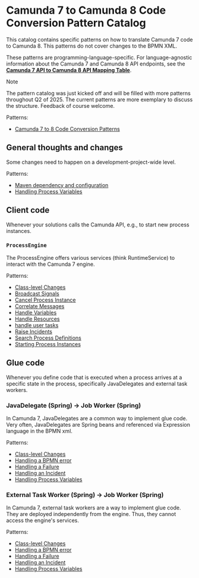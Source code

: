 # Camunda 7 to Camunda 8 Code Conversion Pattern Catalog

This catalog contains specific patterns on how to translate Camunda 7 code to Camunda 8. This patterns do not cover changes to the BPMN XML.

These patterns are programming-language-specific. For language-agnostic information about the Camunda 7 and Camunda 8 API endpoints, see the **[Camunda 7 API to Camunda 8 API Mapping Table](https://camunda-community-hub.github.io/camunda-7-to-8-code-conversion/)**.

> [!NOTE]  
> The pattern catalog was just kicked off and will be filled with more patterns throughout Q2 of 2025. The current patterns are more exemplary to discuss the structure. Feedback of course welcome.

<!-- The following content is automatically added with a Github Action from generate-catalog.js -->
<!-- BEGIN-CATALOG -->

Patterns:

- [Camunda 7 to 8 Code Conversion Patterns](ALL_IN_ONE.md)

## General thoughts and changes

Some changes need to happen on a development-project-wide level.

Patterns:

-   [Maven dependency and configuration](10-general/dependencies.md)
-   [Handling Process Variables](10-general/process-variables.md)

## Client code

Whenever your solutions calls the Camunda API, e.g., to start new process instances.

### `ProcessEngine`

The ProcessEngine offers various services (think RuntimeService) to interact with the Camunda 7 engine.

Patterns:

-   [Class-level Changes](20-client-code/10-process-engine/adjusting-the-java-class.md)
-   [Broadcast Signals](20-client-code/10-process-engine/broadcast-signals.md)
-   [Cancel Process Instance](20-client-code/10-process-engine/cancel-process-instance.md)
-   [Correlate Messages](20-client-code/10-process-engine/correlate-messages.md)
-   [Handle Variables](20-client-code/10-process-engine/handle-process-variables.md)
-   [Handle Resources](20-client-code/10-process-engine/handle-resources.md)
-   [handle user tasks](20-client-code/10-process-engine/handle-user-tasks.md)
-   [Raise Incidents](20-client-code/10-process-engine/raise-incidents.md)
-   [Search Process Definitions](20-client-code/10-process-engine/search-process-definitions.md)
-   [Starting Process Instances](20-client-code/10-process-engine/starting-process-instances.md)

## Glue code

Whenever you define code that is executed when a process arrives at a specific state in the process, specifically JavaDelegates and external task workers.

### JavaDelegate (Spring) &#8594; Job Worker (Spring)

In Camunda 7, JavaDelegates are a common way to implement glue code. Very often, JavaDelegates are Spring beans and referenced via Expression language in the BPMN xml.

Patterns:

-   [Class-level Changes](30-glue-code/10-java-spring-delegate/adjusting-the-java-class.md)
-   [Handling a BPMN error](30-glue-code/10-java-spring-delegate/handling-a-bpmn-error.md)
-   [Handling a Failure](30-glue-code/10-java-spring-delegate/handling-a-failure.md)
-   [Handling an Incident](30-glue-code/10-java-spring-delegate/handling-an-incident.md)
-   [Handling Process Variables](30-glue-code/10-java-spring-delegate/handling-process-variables.md)

### External Task Worker (Spring) &#8594; Job Worker (Spring)

In Camunda 7, external task workers are a way to implement glue code. They are deployed independently from the engine. Thus, they cannot access the engine's services.

Patterns:

-   [Class-level Changes](30-glue-code/20-java-spring-external-task-worker/adjusting-the-java-class.md)
-   [Handling a BPMN error](30-glue-code/20-java-spring-external-task-worker/handling-a-bpmn-error.md)
-   [Handling a Failure](30-glue-code/20-java-spring-external-task-worker/handling-a-failure.md)
-   [Handling an Incident](30-glue-code/20-java-spring-external-task-worker/handling-an-incident.md)
-   [Handling Process Variables](30-glue-code/20-java-spring-external-task-worker/handling-process-variables.md)

<!-- END-CATALOG -->
